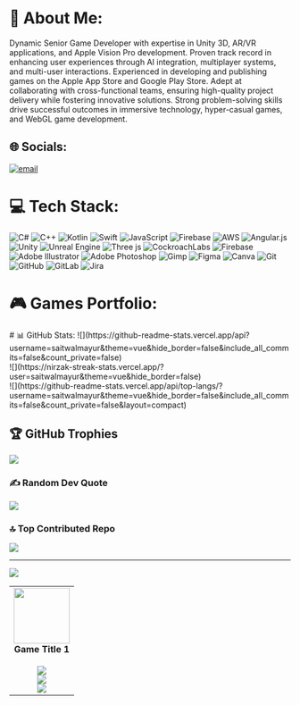 # 💫 About Me:
Dynamic Senior Game Developer with expertise in Unity 3D, AR/VR applications, and Apple Vision Pro development. Proven track record in enhancing user experiences through AI integration, multiplayer systems, and multi-user interactions. Experienced in developing and publishing games on the Apple App Store and Google Play Store. Adept at collaborating with cross-functional teams, ensuring high-quality project delivery while fostering innovative solutions. Strong problem-solving skills drive successful outcomes in immersive technology, hyper-casual games, and WebGL game development.


## 🌐 Socials:
[![email](https://img.shields.io/badge/Email-D14836?logo=gmail&logoColor=white)](mailto:mayur.saitwal@gmail.com) 

# 💻 Tech Stack:
![C#](https://img.shields.io/badge/c%23-%23239120.svg?style=for-the-badge&logo=csharp&logoColor=white) ![C++](https://img.shields.io/badge/c++-%2300599C.svg?style=for-the-badge&logo=c%2B%2B&logoColor=white) ![Kotlin](https://img.shields.io/badge/kotlin-%237F52FF.svg?style=for-the-badge&logo=kotlin&logoColor=white) ![Swift](https://img.shields.io/badge/swift-F54A2A?style=for-the-badge&logo=swift&logoColor=white) ![JavaScript](https://img.shields.io/badge/javascript-%23323330.svg?style=for-the-badge&logo=javascript&logoColor=%23F7DF1E) ![Firebase](https://img.shields.io/badge/firebase-%23039BE5.svg?style=for-the-badge&logo=firebase) ![AWS](https://img.shields.io/badge/AWS-%23FF9900.svg?style=for-the-badge&logo=amazon-aws&logoColor=white) ![Angular.js](https://img.shields.io/badge/angular.js-%23E23237.svg?style=for-the-badge&logo=angularjs&logoColor=white) ![Unity](https://img.shields.io/badge/unity-%23000000.svg?style=for-the-badge&logo=unity&logoColor=white) ![Unreal Engine](https://img.shields.io/badge/unrealengine-%23313131.svg?style=for-the-badge&logo=unrealengine&logoColor=white) ![Three js](https://img.shields.io/badge/threejs-black?style=for-the-badge&logo=three.js&logoColor=white) ![CockroachLabs](https://img.shields.io/badge/Cockroach%20Labs-6933FF?style=for-the-badge&logo=Cockroach%20Labs&logoColor=white) ![Firebase](https://img.shields.io/badge/firebase-a08021?style=for-the-badge&logo=firebase&logoColor=ffcd34) ![Adobe Illustrator](https://img.shields.io/badge/adobe%20illustrator-%23FF9A00.svg?style=for-the-badge&logo=adobe%20illustrator&logoColor=white) ![Adobe Photoshop](https://img.shields.io/badge/adobe%20photoshop-%2331A8FF.svg?style=for-the-badge&logo=adobe%20photoshop&logoColor=white) ![Gimp](https://img.shields.io/badge/Gimp-657D8B?style=for-the-badge&logo=gimp&logoColor=FFFFFF) ![Figma](https://img.shields.io/badge/figma-%23F24E1E.svg?style=for-the-badge&logo=figma&logoColor=white) ![Canva](https://img.shields.io/badge/Canva-%2300C4CC.svg?style=for-the-badge&logo=Canva&logoColor=white) ![Git](https://img.shields.io/badge/git-%23F05033.svg?style=for-the-badge&logo=git&logoColor=white) ![GitHub](https://img.shields.io/badge/github-%23121011.svg?style=for-the-badge&logo=github&logoColor=white) ![GitLab](https://img.shields.io/badge/gitlab-%23181717.svg?style=for-the-badge&logo=gitlab&logoColor=white) ![Jira](https://img.shields.io/badge/jira-%230A0FFF.svg?style=for-the-badge&logo=jira&logoColor=white)
# 🎮 Games Portfolio:
<table> <tr> <!-- Game 1 --> <td align="center"> <img src="https://via.placeholder.com/100" width="100"/><br/> <strong>Game Title 1</strong><br/><br/> <a href="https://play.google.com/store/apps/details?id=yourgameid" target="_blank"> <img src="https://img.shields.io/badge/Play_Store-3DDC84?style=for-the-badge&logo=google-play&logoColor=white"/> </a><br/> <a href="https://apps.apple.com/app/yourgameid" target="_blank"> <img src="https://img.shields.io/badge/App_Store-0D96F6?style=for-the-badge&logo=app-store&logoColor=white"/> </a><br/> <a href="https://yourwebglgameurl.com" target="_blank"> <img src="https://img.shields.io/badge/WebGL_Play-FF6C37?style=for-the-badge&logo=unity&logoColor=white"/> </a> </td>
# 📊 GitHub Stats:
![](https://github-readme-stats.vercel.app/api?username=saitwalmayur&theme=vue&hide_border=false&include_all_commits=false&count_private=false)<br/>
![](https://nirzak-streak-stats.vercel.app/?user=saitwalmayur&theme=vue&hide_border=false)<br/>
![](https://github-readme-stats.vercel.app/api/top-langs/?username=saitwalmayur&theme=vue&hide_border=false&include_all_commits=false&count_private=false&layout=compact)

## 🏆 GitHub Trophies
![](https://github-profile-trophy.vercel.app/?username=saitwalmayur&theme=radical&no-frame=false&no-bg=true&margin-w=4)

### ✍️ Random Dev Quote
![](https://quotes-github-readme.vercel.app/api?type=horizontal&theme=radical)

### 🔝 Top Contributed Repo
![](https://github-contributor-stats.vercel.app/api?username=saitwalmayur&limit=5&theme=dark&combine_all_yearly_contributions=true)

---
[![](https://visitcount.itsvg.in/api?id=saitwalmayur&icon=0&color=0)](https://visitcount.itsvg.in)

<!-- Proudly created with GPRM ( https://gprm.itsvg.in ) -->
